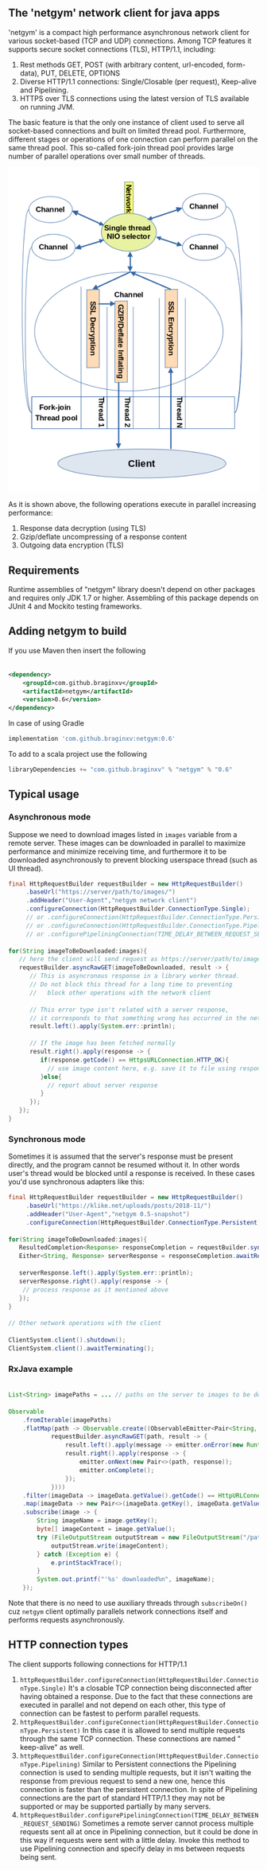 ## The '__netgym__' network client for java apps

'netgym' is a compact high performance asynchronous network client for various socket-based (TCP and UDP) connections.
Among TCP features it supports secure socket connections (TLS), HTTP/1.1, including:

1. Rest methods GET, POST (with arbitrary content, url-encoded, form-data), PUT, DELETE, OPTIONS
1. Diverse HTTP/1.1 connections: Single/Closable (per request), Keep-alive and Pipelining.
1. HTTPS over TLS connections using the latest version of TLS available on running JVM.

The basic feature is that the only one instance of client used to serve all socket-based connections and built on
limited thread pool. Furthermore, different stages or operations of one connection can perform parallel on the same
thread pool. This so-called fork-join thread pool provides large number of parallel operations over small
number of threads.

![Thread model](images/netgym_thread_model.png)

As it is shown above, the following operations execute in parallel increasing performance:

1. Response data decryption (using TLS)
1. Gzip/deflate uncompressing of a response content
1. Outgoing data encryption (TLS)

## Requirements

Runtime assemblies of "netgym" library doesn't depend on other packages and requires only JDK 1.7 or higher. Assembling
of this package depends on JUnit 4 and Mockito testing frameworks.

## Adding netgym to build

If you use Maven then insert the following

```xml

<dependency>
    <groupId>com.github.braginxv</groupId>
    <artifactId>netgym</artifactId>
    <version>0.6</version>
</dependency>
```

In case of using Gradle

```groovy
implementation 'com.github.braginxv:netgym:0.6'
```

To add to a scala project use the following

```scala
libraryDependencies += "com.github.braginxv" % "netgym" % "0.6"
```

## Typical usage

### Asynchronous mode

Suppose we need to download images listed in `images` variable from a remote server. These images can be downloaded in
parallel to maximize performance and minimize receiving time, and furthermore it to be downloaded asynchronously to
prevent blocking userspace thread (such as UI thread).

```java
final HttpRequestBuilder requestBuilder = new HttpRequestBuilder()
     .baseUrl("https://server/path/to/images/")
     .addHeader("User-Agent","netgym network client")
     .configureConnection(HttpRequestBuilder.ConnectionType.Single);
     // or .configureConnection(HttpRequestBuilder.ConnectionType.Persistent);
     // or .configureConnection(HttpRequestBuilder.ConnectionType.Pipelining);
     // or .configurePipeliningConnection(TIME_DELAY_BETWEEN_REQUEST_SENDING);

for(String imageToBeDownloaded:images){
   // here the client will send request as https://server/path/to/images/${imageToBeDownloaded}
   requestBuilder.asyncRawGET(imageToBeDownloaded, result -> {
      // This is asyncronous response in a library worker thread.
      // Do not block this thread for a long time to preventing 
      //   block other operations with the network client
      
      // This error type isn't related with a server response,
      // it corresponds to that something wrong has occurred in the network client itself
      result.left().apply(System.err::println);
      
      // If the image has been fetched normally
      result.right().apply(response -> {
         if(response.getCode() == HttpsURLConnection.HTTP_OK){
           // use image content here, e.g. save it to file using response.getContent()
         }else{
           // report about server response
         }
      });
   });
}
```

### Synchronous mode

Sometimes it is assumed that the server's response must be present directly, and the program cannot be resumed without
it. In other words user's thread would be blocked until a response is received. In these cases you'd use synchronous
adapters like this:

```java
final HttpRequestBuilder requestBuilder = new HttpRequestBuilder()
     .baseUrl("https://klike.net/uploads/posts/2018-11/")
     .addHeader("User-Agent","netgym 0.5-snapshot")
     .configureConnection(HttpRequestBuilder.ConnectionType.Persistent);

for(String imageToBeDownloaded:images){
   ResultedCompletion<Response> responseCompletion = requestBuilder.syncRawGET(resource);
   Either<String, Response> serverResponse = responseCompletion.awaitResult();
   
   serverResponse.left().apply(System.err::println);
   serverResponse.right().apply(response -> {
    // process response as it mentioned above
   });
}

// Other network operations with the client

ClientSystem.client().shutdown();
ClientSystem.client().awaitTerminating();
```

### RxJava example

```java

List<String> imagePaths = ... // paths on the server to images to be downloaded        

Observable
    .fromIterable(imagePaths)
    .flatMap(path -> Observable.create((ObservableEmitter<Pair<String, Response>> emitter) ->
            requestBuilder.asyncRawGET(path, result -> {
                result.left().apply(message -> emitter.onError(new RuntimeException(message)));
                result.right().apply(response -> {
                    emitter.onNext(new Pair<>(path, response));
                    emitter.onComplete();
                });
            })))
    .filter(imageData -> imageData.getValue().getCode() == HttpURLConnection.HTTP_OK)
    .map(imageData -> new Pair<>(imageData.getKey(), imageData.getValue().getContent()))
    .subscribe(image -> {
        String imageName = image.getKey();
        byte[] imageContent = image.getValue();
        try (FileOutputStream outputStream = new FileOutputStream("/path-to-download/" + imageName)) {
            outputStream.write(imageContent);
        } catch (Exception e) {
            e.printStackTrace();
        }
        System.out.printf("'%s' downloaded%n", imageName);
    });
```
Note that there is no need to use auxiliary threads through `subscribeOn()` cuz `netgym` client optimally
parallels network connections itself and performs requests asynchronously.

## HTTP connection types

The client supports following connections for HTTP/1.1

1. `httpRequestBuilder.configureConnection(HttpRequestBuilder.ConnectionType.Single)`
   It's a closable TCP connection being disconnected after having obtained a response. Due to the fact that these
   connections are executed in parallel and not depend on each other, this type of connection can be fastest to perform
   parallel requests.
2. `httpRequestBuilder.configureConnection(HttpRequestBuilder.ConnectionType.Persistent)`
   In this case it is allowed to send multiple requests through the same TCP connection. These connections are named "
   keep-alive" as well.
3. `httpRequestBuilder.configureConnection(HttpRequestBuilder.ConnectionType.Pipelining)`
   Similar to Persistent connections the Pipelining connection is used to sending multiple requests, but it isn't
   waiting the response from previous request to send a new one, hence this connection is faster than the persistent
   connection. In spite of Pipelining connections are the part of standard HTTP/1.1 they may not be supported or
   may be supported partially by many servers.
4. `httpRequestBuilder.configurePipeliningConnection(TIME_DELAY_BETWEEN_REQUEST_SENDING)`
   Sometimes a remote server cannot process multiple requests sent all at once in Pipelining connection, but it could be done in this way if
   requests were sent with a little delay. Invoke this method to use Pipelining connection and specify delay in ms between
   requests being sent.
